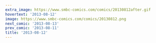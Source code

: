 ```yaml
---
extra_image: https://www.smbc-comics.com/comics/20130812after.gif
hovertext: '2013-08-12'
image: https://www.smbc-comics.com/comics/20130812.png
next_comic: '2013-08-13'
prev_comic: '2013-08-11'
title: '2013-08-12'
---
```


